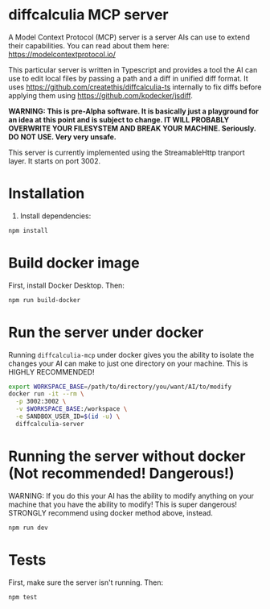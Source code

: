# diffcalculia MCP server

A Model Context Protocol (MCP) server is a server AIs can use to extend their capabilities.
You can read about them here: https://modelcontextprotocol.io/

This particular server is written in Typescript and provides a tool the AI can use to edit
local files by passing a path and a diff in unified diff format. It uses https://github.com/createthis/diffcalculia-ts
internally to fix diffs before applying them using https://github.com/kpdecker/jsdiff.

**WARNING: This is pre-Alpha software. It is basically just a playground for an idea at this
point and is subject to change. IT WILL PROBABLY OVERWRITE YOUR FILESYSTEM AND BREAK YOUR
MACHINE. Seriously. DO NOT USE. Very very unsafe.**

This server is currently implemented using the StreamableHttp tranport layer. It starts on port 3002.


# Installation

1. Install dependencies:
```bash
npm install
```

# Build docker image

First, install Docker Desktop. Then:

```bash
npm run build-docker
```

# Run the server under docker

Running `diffcalculia-mcp` under docker gives you the ability to isolate the changes 
your AI can make to just one directory on your machine. This is HIGHLY RECOMMENDED!

```bash
export WORKSPACE_BASE=/path/to/directory/you/want/AI/to/modify
docker run -it --rm \
  -p 3002:3002 \
  -v $WORKSPACE_BASE:/workspace \
  -e SANDBOX_USER_ID=$(id -u) \
  diffcalculia-server
```

# Running the server without docker (Not recommended! Dangerous!)

WARNING: If you do this your AI has the ability to modify anything on your machine that
you have the ability to modify! This is super dangerous! STRONGLY recommend using docker 
method above, instead.

```bash
npm run dev
```

# Tests

First, make sure the server isn't running. Then:

```bash
npm test
```
